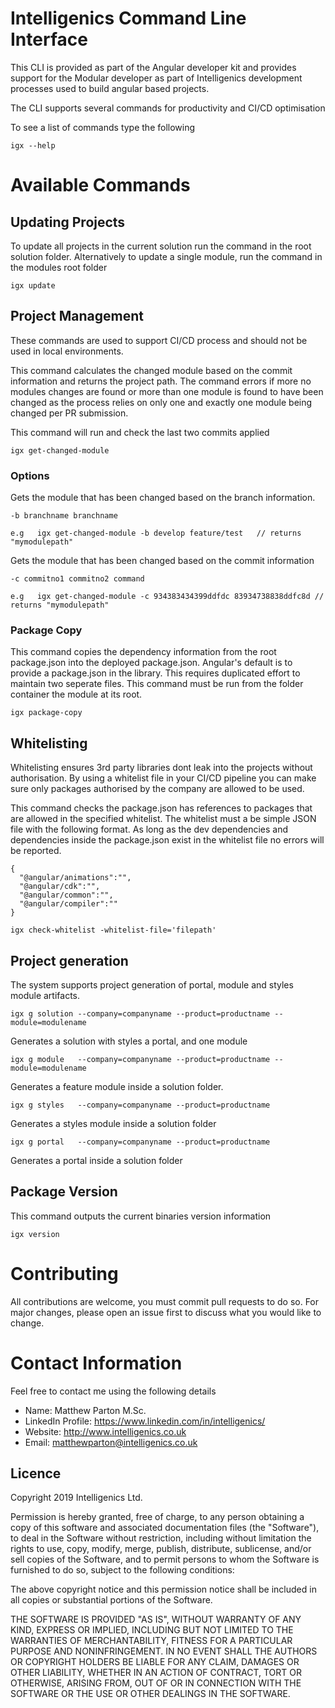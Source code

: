 # Intelligenics Command Line Interface

This CLI is provided as part of the Angular developer kit and provides support for the Modular developer as part of Intelligenics development processes used to build angular based projects. 

The CLI supports several commands for productivity and CI/CD optimisation

To see a list of commands type the following

```
igx --help
``` 

# Available Commands 
## Updating Projects
To update all projects in the current solution run the command in the root solution folder. Alternatively to update a single module, run the command in the modules root folder

```            
igx update
```

## Project Management

These commands are used to support CI/CD process and should not be used in local environments.

This command calculates the changed module based on the commit information and returns the project path. The command errors if more no modules changes are found or more than one module is found to have been changed as the process relies on only one and exactly one module being changed per PR submission.

This command will run and check the last two commits applied
```
igx get-changed-module
```       

### Options
          
Gets the module that has been changed based on the branch information.

```
-b branchname branchname
```   
```
e.g   igx get-changed-module -b develop feature/test   // returns "mymodulepath"
```
Gets the module that has been changed based on the commit information   
```
-c commitno1 commitno2 command
```
```            
e.g   igx get-changed-module -c 934383434399ddfdc 83934738838ddfc8d // returns "mymodulepath"
``` 

### Package Copy
This command copies the dependency information from the root package.json into the deployed package.json. Angular's default is to provide a package.json in the library. This requires duplicated effort to maintain two seperate files. This command must be run from the folder container the module at its root. 
```
igx package-copy 
```

## Whitelisting
Whitelisting ensures 3rd party libraries dont leak into the projects without authorisation. By using a whitelist file in your CI/CD pipeline you can make sure only packages authorised by the company are allowed to be used. 

This command checks the package.json has references to packages that are allowed in the specified whitelist. The whitelist must a be simple JSON file with the following format. As long as the dev dependencies and dependencies inside the package.json exist in the whitelist file no errors will be reported. 

```
{
  "@angular/animations":"",
  "@angular/cdk":"",
  "@angular/common":"",
  "@angular/compiler":""
}
```
```
igx check-whitelist -whitelist-file='filepath'
```

## Project generation
The system supports project generation of portal, module and styles module artifacts. 


```
igx g solution --company=companyname --product=productname --module=modulename     
```
Generates a solution with styles a portal, and one module
```
igx g module   --company=companyname --product=productname --module=modulename     
```
Generates a feature module inside a solution folder.
```
igx g styles   --company=companyname --product=productname
```
Generates a styles module inside a solution folder
```            
igx g portal   --company=companyname --product=productname
```
Generates a portal inside a solution folder


## Package Version
This command outputs the current binaries version information

```
igx version
```
# Contributing
All contributions are welcome, you must commit pull requests to do so. For major changes, please open an issue first to discuss what you would like to change.

# Contact Information

Feel free to contact me using the following details

- Name: Matthew Parton M.Sc.
- LinkedIn Profile: https://www.linkedin.com/in/intelligenics/
- Website: http://www.intelligenics.co.uk
- Email: matthewparton@intelligenics.co.uk

## Licence
Copyright 2019  Intelligenics Ltd.

Permission is hereby granted, free of charge, to any person obtaining a copy of this software and associated documentation files (the "Software"), to deal in the Software without restriction, including without limitation the rights to use, copy, modify, merge, publish, distribute, sublicense, and/or sell copies of the Software, and to permit persons to whom the Software is furnished to do so, subject to the following conditions:

The above copyright notice and this permission notice shall be included in all copies or substantial portions of the Software.

THE SOFTWARE IS PROVIDED "AS IS", WITHOUT WARRANTY OF ANY KIND, EXPRESS OR IMPLIED, INCLUDING BUT NOT LIMITED TO THE WARRANTIES OF MERCHANTABILITY, FITNESS FOR A PARTICULAR PURPOSE AND NONINFRINGEMENT. IN NO EVENT SHALL THE AUTHORS OR COPYRIGHT HOLDERS BE LIABLE FOR ANY CLAIM, DAMAGES OR OTHER LIABILITY, WHETHER IN AN ACTION OF CONTRACT, TORT OR OTHERWISE, ARISING FROM, OUT OF OR IN CONNECTION WITH THE SOFTWARE OR THE USE OR OTHER DEALINGS IN THE SOFTWARE.
